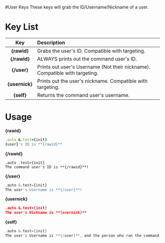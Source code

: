 #User Keys
These keys will grab the ID/Username/Nickname of a user.

# Key List
| Key | Description |
| :---: | :--- |
| **{rawid}** | Grabs the user's ID. Compatible with targeting.|
| **{/rawid}** | ALWAYS prints out the command user's ID. |
| **{/user}** | Prints out user's Username \(Not their nickname\). Compatible with targeting. |
| **{usernick}** | Prints out the user's nickname. Compatible with targeting. |
| **{self}** | Returns the command user's username. |

# Usage
**{rawid}**
```ruby
.auto &.test={init}
{user}'s ID is **{rawid}**
```

**{/rawid}**
```xl
.auto .test={init}
The command user's ID is **{/rawid}**!
```

**{/user}**
```python
.auto &.test={init}
The user's Username is **{/user}**!
```

**{usernick}**
```json
.auto &.test={init}
The user's Nickname is **{usernick}**
```

**{self}**
```rust
.auto &.test={init}
The user's Username is **{/user}**, and the person who ran the command is **{self}**
```